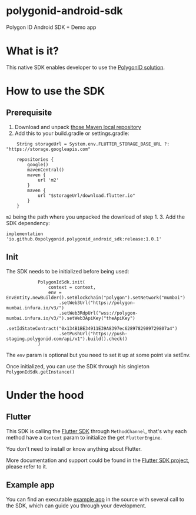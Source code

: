 # polygonid-android-sdk
Polygon ID Android SDK + Demo app

# What is it?
This native SDK enables developer to use the [PolygonID solution](https://polygon.technology/polygon-id).

# How to use the SDK
## Prerequisite
1. Download and unpack [those Maven local repository](https://repo1.maven.org/maven2/io/github/0xpolygonid/polygonid_flutter_wrapper/debug/2.2.5/debug-2.2.5.zip)
2. Add this to your build.gradle or settings.gradle:
```
    String storageUrl = System.env.FLUTTER_STORAGE_BASE_URL ?: "https://storage.googleapis.com"

    repositories {
        google()
        mavenCentral()
        maven {
            url 'm2'
        }
        maven {
            url "$storageUrl/download.flutter.io"
        }
    }
```
`m2` being the path where you unpacked the download of step 1.
3. Add the SDK dependency:
```
implementation 'io.github.0xpolygonid.polygonid_android_sdk:release:1.0.1'
```

## Init
The SDK needs to be initialized before being used:
```
            PolygonIdSdk.init(
                context = context,
                env = EnvEntity.newBuilder().setBlockchain("polygon").setNetwork("mumbai")
                    .setWeb3Url("https://polygon-mumbai.infura.io/v3/")
                    .setWeb3RdpUrl("wss://polygon-mumbai.infura.io/v3/").setWeb3ApiKey("theApiKey")
                    .setIdStateContract("0x134B1BE34911E39A8397ec6289782989729807a4")
                    .setPushUrl("https://push-staging.polygonid.com/api/v1").build().check()
            )
```
The `env` param is optional but you need to set it up at some point via setEnv.

Once initialized, you can use the SDK through his singleton `PolygonIdSdk.getInstance()`

# Under the hood
## Flutter
This SDK is calling the [Flutter SDK](https://github.com/0xPolygonID/polygonid-flutter-sdk) through `MethodChannel`, that's why each method have a `Context` param to initialize the get `FlutterEngine`.

You don't need to install or know anything about Flutter.

More documentation and support could be found in the [Flutter SDK project](https://github.com/0xPolygonID/polygonid-flutter-sdk), please refer to it.

## Example app
You can find an executable [example app](https://github.com/0xPolygonID/polygonid-android-sdk/tree/main/app) in the source with several call to the SDK, which can guide you through your development.
